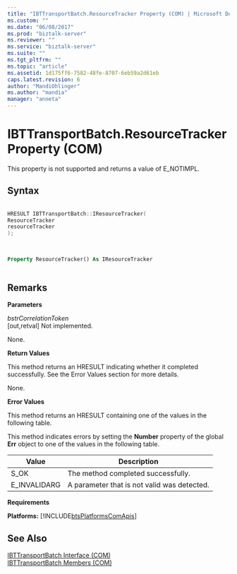 ```yaml
---
title: "IBTTransportBatch.ResourceTracker Property (COM) | Microsoft Docs"
ms.custom: ""
ms.date: "06/08/2017"
ms.prod: "biztalk-server"
ms.reviewer: ""
ms.service: "biztalk-server"
ms.suite: ""
ms.tgt_pltfrm: ""
ms.topic: "article"
ms.assetid: 1d175ff6-7582-48fe-8707-6eb59a2d61eb
caps.latest.revision: 6
author: "MandiOhlinger"
ms.author: "mandia"
manager: "anneta"
---
```

# IBTTransportBatch.ResourceTracker Property (COM)
This property is not supported and returns a value of E_NOTIMPL.  
  
## Syntax  
  
```cpp  
  
HRESULT IBTTransportBatch::IResourceTracker(  
ResourceTracker  
resourceTracker  
);  
  
```  
  
```vb  
  
Property ResourceTracker() As IResourceTracker  
  
```  
  
## Remarks  
 **Parameters**  
  
 *bstrCorrelationToken*  
 [out,retval] Not implemented.  
  
 None.  
  
 **Return Values**  
  
 This method returns an HRESULT indicating whether it completed successfully. See the Error Values section for more details.  
  
 None.  
  
 **Error Values**  
  
 This method returns an HRESULT containing one of the values in the following table.  
  
 This method indicates errors by setting the **Number** property of the global **Err** object to one of the values in the following table.  
  
|Value|Description|  
|-----------|-----------------|  
|S_OK|The method completed successfully.|  
|E_INVALIDARG|A parameter that is not valid was detected.|  
  
 **Requirements**  
  
 **Platforms:**  [!INCLUDE[btsPlatformsComApis](../includes/btsplatformscomapis-md.md)]  
  
## See Also  
 [IBTTransportBatch Interface (COM)](../core/ibttransportbatch-interface-com.md)   
 [IBTTransportBatch Members (COM)](../core/ibttransportbatch-members-com.md)